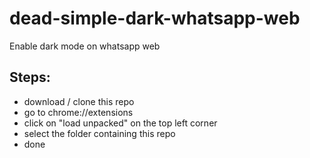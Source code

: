 # dead-simple-dark-whatsapp-web
Enable dark mode on whatsapp web

## Steps:
- download / clone this repo
- go to chrome://extensions
- click on "load unpacked" on the top left corner
- select the folder containing this repo
- done
